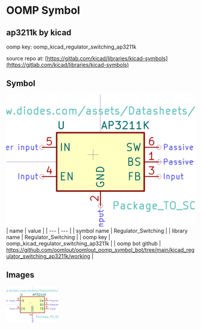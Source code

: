 # OOMP Symbol  
## ap3211k  by kicad  
  
oomp key: oomp_kicad_regulator_switching_ap3211k  
  
source repo at: [https://gitlab.com/kicad/libraries/kicad-symbols](https://gitlab.com/kicad/libraries/kicad-symbols)  
## Symbol  
  
[![working.png](working_600.png)](working.png)  
| name | value | 
| --- | --- | 
| symbol name | Regulator_Switching | 
| library name | Regulator_Switching | 
| oomp key | oomp_kicad_regulator_switching_ap3211k | 
| oomp bot github | https://github.com/oomlout/oomlout_oomp_symbol_bot/tree/main/kicad_regulator_switching_ap3211k/working | 
## Images  
  
[![working.png](working_140.png)](working.png)  
